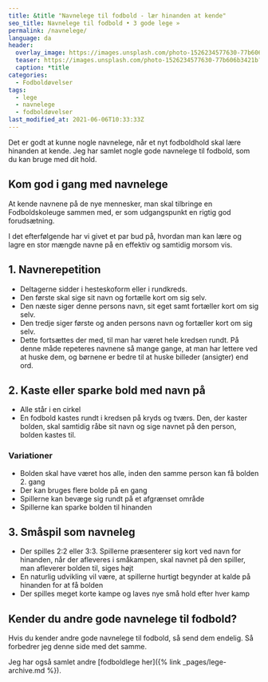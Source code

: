 ```yaml
---
title: &title "Navnelege til fodbold - lær hinanden at kende"
seo_title: Navnelege til fodbold • 3 gode lege »
permalink: /navnelege/
language: da
header:
  overlay_image: https://images.unsplash.com/photo-1526234577630-77b606b3421b?ixid=MnwxMjA3fDB8MHxwaG90by1wYWdlfHx8fGVufDB8fHx8&ixlib=rb-1.2.1&auto=format&fit=crop&h=600&w=1200&q=10
  teaser: https://images.unsplash.com/photo-1526234577630-77b606b3421b?ixid=MnwxMjA3fDB8MHxwaG90by1wYWdlfHx8fGVufDB8fHx8&ixlib=rb-1.2.1&auto=format&fit=crop&h=300&w=400&q=10
  caption: *title
categories:
  - Fodboldøvelser
tags:
  - lege
  - navnelege
  - fodboldøvelser
last_modified_at: 2021-06-06T10:33:33Z
---
```


Det er godt at kunne nogle navnelege, når et nyt fodboldhold skal lære hinanden at kende. Jeg har samlet nogle gode navnelege til fodbold, som du kan bruge med dit hold.

## Kom god i gang med navnelege

At kende navnene på de nye mennesker, man skal tilbringe en Fodboldskoleuge
sammen med, er som udgangspunkt en rigtig god forudsætning.

I det efterfølgende har vi givet et par bud på, hvordan man kan lære og lagre en stor mængde navne på en effektiv og samtidig morsom vis.

## 1. Navnerepetition

- Deltagerne sidder i hesteskoform eller i rundkreds.
- Den første skal sige sit navn og fortælle kort om sig selv.
- Den næste siger denne persons navn, sit eget samt fortæller kort om sig selv.
- Den tredje siger første og anden persons navn og fortæller kort om sig selv.
- Dette fortsættes der med, til man har været hele kredsen rundt. På denne måde repeteres navnene så mange gange, at man har lettere ved at huske dem, og børnene er bedre til at huske billeder (ansigter) end ord.

## 2. Kaste eller sparke bold med navn på

- Alle står i en cirkel
- En fodbold kastes rundt i kredsen på kryds og tværs. Den, der kaster bolden, skal samtidig råbe sit navn og sige navnet på den person, bolden kastes til.

### Variationer

- Bolden skal have været hos alle, inden den samme person kan få bolden 2. gang
- Der kan bruges flere bolde på en gang
- Spillerne kan bevæge sig rundt på et afgrænset område
- Spillerne kan sparke bolden til hinanden

## 3. Småspil som navneleg

- Der spilles 2:2 eller 3:3. Spillerne præsenterer sig kort ved navn for hinanden, når der afleveres i småkampen, skal navnet på den spiller, man afleverer bolden til, siges højt
- En naturlig udvikling vil være, at spillerne hurtigt begynder at kalde på hinanden for at få bolden
- Der spilles meget korte kampe og laves nye små hold efter hver kamp

## Kender du andre gode navnelege til fodbold?

Hvis du kender andre gode navnelege til fodbold, så send dem endelig. Så forbedrer jeg denne side med det samme.

Jeg har også samlet andre [fodboldlege her]({% link _pages/lege-archive.md %}).
